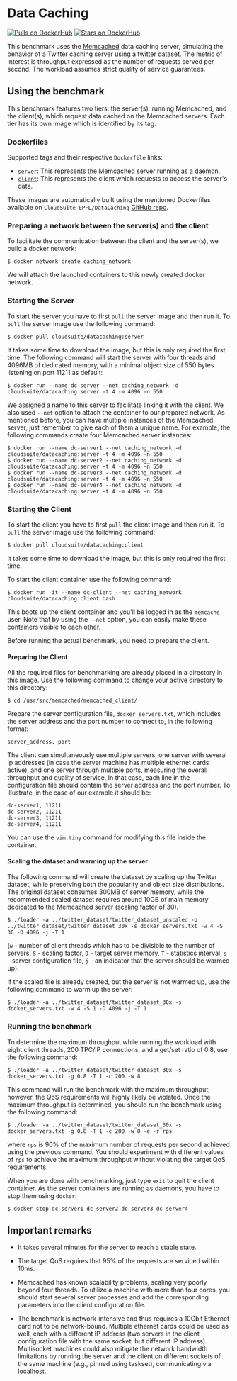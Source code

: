 # Data Caching #

[![Pulls on DockerHub][dhpulls]][dhrepo]
[![Stars on DockerHub][dhstars]][dhrepo]

This benchmark uses the [Memcached][memcachedWeb] data caching server,
simulating the behavior of a Twitter caching server using a twitter dataset.
The metric of interest is throughput expressed as the number of requests served per second.
The workload assumes strict quality of service guarantees.

## Using the benchmark ##
This benchmark features two tiers: the server(s), running Memcached, and the client(s), which request data cached on the Memcached servers. Each tier has its own image which is identified by its tag.

### Dockerfiles ###

Supported tags and their respective `Dockerfile` links:

 - [`server`][serverdocker]: This represents the Memcached server running as a daemon.
 - [`client`][clientdocker]: This represents the client which requests to access the server's data.

These images are automatically built using the mentioned Dockerfiles available on `CloudSuite-EPFL/DataCaching` [GitHub repo][repo].

### Preparing a network between the server(s) and the client

To facilitate the communication between the client and the server(s), we build a docker network:

    $ docker network create caching_network

We will attach the launched containers to this newly created docker network.

### Starting the Server ####
To start the server you have to first `pull` the server image and then run it. To `pull` the server image use the following command:

    $ docker pull cloudsuite/datacaching:server

It takes some time to download the image, but this is only required the first time.
The following command will start the server with four threads and 4096MB of dedicated memory, with a minimal object size of 550 bytes listening on port 11211 as default:

    $ docker run --name dc-server --net caching_network -d cloudsuite/datacaching:server -t 4 -m 4096 -n 550

We assigned a name to this server to facilitate linking it with the client. We also used `--net` option to attach the container to our prepared network.
As mentioned before, you can have multiple instances of the Memcached server, just remember to give each of them a unique name. For example, the following commands create four Memcached server instances:

    $ docker run --name dc-server1 --net caching_network -d cloudsuite/datacaching:server -t 4 -m 4096 -n 550
    $ docker run --name dc-server2 --net caching_network -d cloudsuite/datacaching:server -t 4 -m 4096 -n 550
    $ docker run --name dc-server3 --net caching_network -d cloudsuite/datacaching:server -t 4 -m 4096 -n 550
    $ docker run --name dc-server4 --net caching_network -d cloudsuite/datacaching:server -t 4 -m 4096 -n 550

### Starting the Client ####

To start the client you have to first `pull` the client image and then run it. To `pull` the server image use the following command:

    $ docker pull cloudsuite/datacaching:client

It takes some time to download the image, but this is only required the first time.

To start the client container use the following command:

    $ docker run -it --name dc-client --net caching_network cloudsuite/datacaching:client bash

This boots up the client container and you'll be logged in as the `memcache` user. Note that by using the `--net` option, you can easily make these containers visible to each other.

Before running the actual benchmark, you need to prepare the client.

#### Preparing the Client #####

All the required files for benchmarking are already placed in a directory in this image.
Use the following command to change your active directory to this directory:

    $ cd /usr/src/memcached/memcached_client/

Prepare the server configuration file, `docker_servers.txt`, which includes the server address and the port number to connect to, in the following format:

    server_address, port

The client can simultaneously use multiple servers, one server with several ip addresses (in case the server machine has multiple ethernet cards active), and one server through multiple ports, measuring the overall throughput and quality of service. In that case, each line in the configuration file should contain the server address and the port number. To illustrate, in the case of our example it should be:

    dc-server1, 11211
    dc-server2, 11211
    dc-server3, 11211
    dc-server4, 11211

You can use the `vim.tiny` command for modifying this file inside the container.

#### Scaling the dataset and warming up the server ####

The following command will create the dataset by scaling up the Twitter dataset, while preserving both the popularity and object size distributions. The original dataset consumes 300MB of server memory, while the recommended scaled dataset requires around 10GB of main memory dedicated to the Memcached server (scaling factor of 30).

    $ ./loader -a ../twitter_dataset/twitter_dataset_unscaled -o ../twitter_dataset/twitter_dataset_30x -s docker_servers.txt -w 4 -S 30 -D 4096 -j -T 1

(`w` - number of client threads which has to be divisible to the number of servers, `S` - scaling factor, `D` - target server memory, `T` - statistics interval, `s` - server configuration file, `j` - an indicator that the server should be warmed up).

If the scaled file is already created, but the server is not warmed up, use the following command to warm up the server:

    $ ./loader -a ../twitter_dataset/twitter_dataset_30x -s docker_servers.txt -w 4 -S 1 -D 4096 -j -T 1

### Running the benchmark ###

To determine the maximum throughput while running the workload with eight client threads,
200 TPC/IP connections, and a get/set ratio of 0.8, use the following command:

    $ ./loader -a ../twitter_dataset/twitter_dataset_30x -s docker_servers.txt -g 0.8 -T 1 -c 200 -w 8

This command will run the benchmark with the maximum throughput; however, the QoS requirements will highly likely be violated. Once the maximum throughput is determined, you should run the benchmark using the following command:

    $ ./loader -a ../twitter_dataset/twitter_dataset_30x -s docker_servers.txt -g 0.8 -T 1 -c 200 -w 8 -e -r rps

where `rps` is 90% of the maximum number of requests per second achieved using the previous command. You should experiment with different values of `rps` to achieve the maximum throughput without violating the target QoS requirements.

When you are done with benchmarking, just type `exit` to quit the client container.
As the server containers are running as daemons, you have to stop them using `docker`:

    $ docker stop dc-server1 dc-server2 dc-server3 dc-server4

## Important remarks ##
- It takes several minutes for the server to reach a stable state.

- The target QoS requires that 95% of the requests are serviced within 10ms.

- Memcached has known scalability problems, scaling very poorly beyond four threads.
To utilize a machine with more than four cores,
you should start several server processes and add the corresponding parameters
into the client configuration file.
- The benchmark is network-intensive and thus requires a 10Gbit Ethernet card
not to be network-bound. Multiple ethernet cards could be used as well,
each with a different IP address (two servers in the client configuration file
with the same socket, but different IP address).
Multisocket machines could also mitigate the network bandwidth limitations by running the server
and the client on different sockets of the same machine
(e.g., pinned using taskset), communicating via localhost.



  [memcachedWeb]: http://memcached.org/ "Memcached Website"

  [serverdocker]: https://github.com/CloudSuite-EPFL/DataCaching/blob/master/server/Dockerfile "Server Dockerfile"

  [clientdocker]: https://github.com/CloudSuite-EPFL/DataCaching/blob/master/client/Dockerfile "Client Dockerfile"

  [repo]: https://github.com/CloudSuite-EPFL/DataCaching "GitHub Repo"
  [dhrepo]: https://hub.docker.com/r/cloudsuite/datacaching/ "DockerHub Page"
  [dhpulls]: https://img.shields.io/docker/pulls/cloudsuite/datacaching.svg "Go to DockerHub Page"
  [dhstars]: https://img.shields.io/docker/stars/cloudsuite/datacaching.svg "Go to DockerHub Page"

